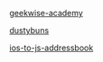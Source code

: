[geekwise-academy](http://geekwise-kao-thao.github.io/geekwise-academy/)

[dustybuns](http://geekwise-kao-thao.github.io/dustybuns/)

[ios-to-js-addressbook](https://geekwise-kao-thao.github.io/addressbook/)


